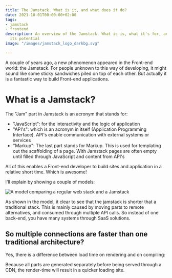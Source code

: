 ```yaml
---
title: The Jamstack. What is it, and what does it do?
date: 2021-10-01T00:00:00+02:00
tags:
- jamstack
- frontend
description: An overview of the Jamstack. What is is, what it's for, and how to unleash
  its potential
image: "/images/jamstack_logo_darkbg.svg"

---
```

A couple of years ago, a new phenomenon appeared in the Front-end world: the Jamstack. For people unknown to this way of developing, it might sound like some sticky sandwiches piled on top of each other. But actually it is a fantastic way to build Front-end applications.

# What is a Jamstack?   

The "Jam" part in Jamstack is an acronym that stands for:

* "JavaScript": for the interactivity and the logic of application
* "API's": which is an acronym in itself (Application Programming Interface). API's enable communication with external systems or services
* "Markup": The last part stands for Markup. This is used for templating out the scaffolding of a page. With Jamstack pages are often empty until filled through JavaScript and content from API's

All of this enables a Front-end developer to build sites and application in a relative short time. Which is awesome!

I'll explain by showing a couple of models:

![A model comparing a regular web stack and a Jamstack](https://www.sharevalue.nl/images/sharevalue/blogs/schema_JAMstack.png "A regular web stack in comparison to a Jamstack")

As shown in the model, it clear to see that the jamstack is shorter that a traditional stack. This is mainly caused by moving parts to remote alternatives, and consumed through multiple API calls. So instead of one back-end, you have many systems through SaaS solutions.

## So multiple connections are faster than one traditional architecture?

Yes, there is a difference between load time on rendering and on compiling: 

Because all parts are generated separately before being served through a CDN, the render-time will result in a quicker loading site. 